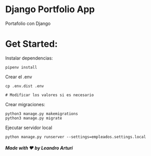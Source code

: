 # Django Portfolio App
Portafolio con Django

# Get Started:

Instalar dependencias:
```
pipenv install
```

Crear el .env
```
cp .env.dist .env

# Modificar los valores si es necesario
```

Crear migraciones:
```
python3 manage.py makemigrations
python3 manage.py migrate
```

Ejecutar servidor local
```
python manage.py runserver --settings=empleados.settings.local
```

##### Made with ❤️ by Leandro Arturi
